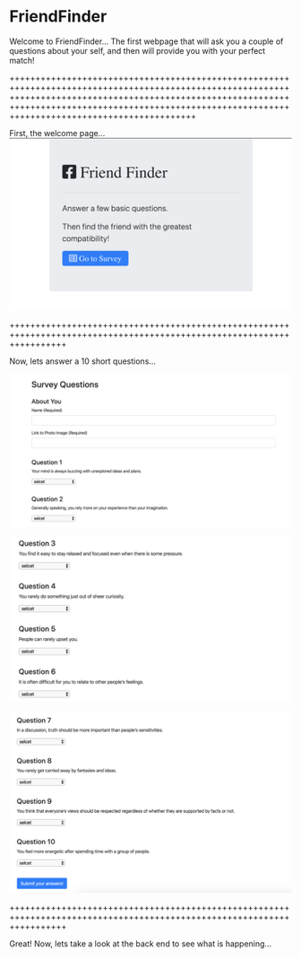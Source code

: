 # FriendFinder

Welcome to FriendFinder... The first webpage that will ask you a couple of questions about your self, and then will provide you with your perfect match!  

++++++++++++++++++++++++++++++++++++++++++++++++++++++++++++++++++++++++++++++++++++++++++++++++++++++++++++++++++++++++++++++++++++++++++++++++++++++++++++++++++++++++++++++++++++++++++++++++++++++++++++++++++++++++++++++++++++++++++++++++++++++++++++

First, the welcome page... 
![Required Items](ReadmMe-Images/img1.png)


+++++++++++++++++++++++++++++++++++++++++++++++++++++++++++++++++++++++++++++++++++++++++++++++++++++++++++++++++++++++

Now, lets answer a 10 short questions... 

![Required Items](ReadmMe-Images/img2.png)



![Required Items](ReadmMe-Images/img4.png)

![Required Items](ReadmMe-Images/img5.png)


+++++++++++++++++++++++++++++++++++++++++++++++++++++++++++++++++++++++++++++++++++++++++++++++++++++++++++++++++++++++

Great! Now, lets take a look at the back end to see what is happening... 

